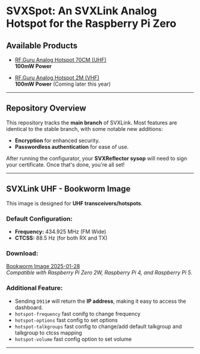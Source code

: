 # SVXSpot: An SVXLink Analog Hotspot for the Raspberry Pi Zero

## Available Products

- [RF.Guru Analog Hotspot 70CM (UHF)](https://shop.rf.guru/products/2025-ce-041-u)  
  **100mW Power**

- [RF.Guru Analog Hotspot 2M (VHF)](https://shop.rf.guru/products/2025-ce-041-v)  
  **100mW Power** (Coming later this year)

---

## Repository Overview

This repository tracks the **main branch** of SVXLink. Most features are identical to the stable branch, with some notable new additions:

- **Encryption** for enhanced security.
- **Passwordless authentication** for ease of use.  

After running the configurator, your **SVXReflector sysop** will need to sign your certificate. Once that's done, you're all set!

---

## SVXLink UHF - Bookworm Image

This image is designed for **UHF transceivers/hotspots**.  

### Default Configuration:
- **Frequency:** 434.925 MHz (FM Wide)
- **CTCSS:** 88.5 Hz (for both RX and TX)

### Download:
[Bookworm Image 2025-01-28](https://storage.googleapis.com/rf-guru/rpi-images/hotspot-main-2025-01-28.img.gz)  
*Compatible with Raspberry Pi Zero 2W, Raspberry Pi 4, and Raspberry Pi 5.*

### Additional Feature:
- Sending `D911#` will return the **IP address**, making it easy to access the dashboard.
- `hotspot-frequency` fast conifg to change frequency
- `hotspot-options` fast config to set options
- `hotspot-talkgroups` fast config to change/add default talkgroup and talkgroup to ctcss mapping
- `hotspot-volume` fast config option to set volume

---

